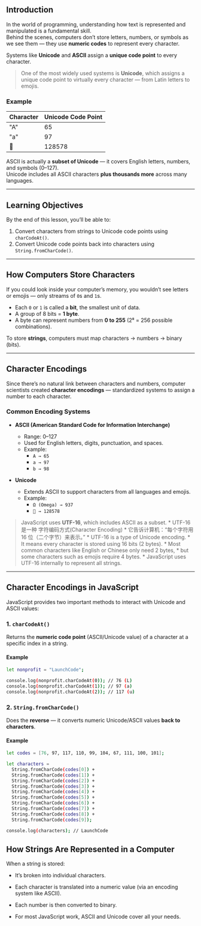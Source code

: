 ## Introduction

In the world of programming, understanding how text is represented and manipulated is a fundamental skill.  
Behind the scenes, computers don’t store letters, numbers, or symbols as we see them — they use **numeric codes** to represent every character.

Systems like **Unicode** and **ASCII** assign a **unique code point** to every character.

> One of the most widely used systems is **Unicode**, which assigns a unique code point to virtually every character — from Latin letters to emojis.

### Example

| Character | Unicode Code Point |
|------------|--------------------|
| "A" | 65 |
| "a" | 97 |
| 🙂 | 128578 |

ASCII is actually a **subset of Unicode** — it covers English letters, numbers, and symbols (0–127).  
Unicode includes all ASCII characters **plus thousands more** across many languages.

---

## Learning Objectives

By the end of this lesson, you’ll be able to:

1. Convert characters from strings to Unicode code points using `charCodeAt()`.
2. Convert Unicode code points back into characters using `String.fromCharCode()`.

---

## How Computers Store Characters

If you could look inside your computer’s memory, you wouldn’t see letters or emojis — only streams of `0`s and `1`s.

- Each `0` or `1` is called a **bit**, the smallest unit of data.
- A group of 8 bits = **1 byte**.
- A byte can represent numbers from **0 to 255** (2⁸ = 256 possible combinations).

To store **strings**, computers must map characters → numbers → binary (bits).

---

## Character Encodings

Since there’s no natural link between characters and numbers, computer scientists created **character encodings** — standardized systems to assign a number to each character.

### Common Encoding Systems
- **ASCII (American Standard Code for Information Interchange)**  
  - Range: 0–127  
  - Used for English letters, digits, punctuation, and spaces.  
  - Example:
    - `A → 65`
    - `a → 97`
    - `b → 98`

- **Unicode**
  - Extends ASCII to support characters from all languages and emojis.
  - Example:
    - `Ω (Omega) → 937`
    - `🙂 → 128578`

> JavaScript uses **UTF-16**, which includes ASCII as a subset.
    * UTF-16 是一种 字符编码方式(Character Encoding)
    * 它告诉计算机：“每个字符用 16 位（二个字节）来表示。”
    * UTF-16 is a type of Unicode encoding.
    * It means every character is stored using 16 bits (2 bytes).
    * Most common characters like English or Chinese only need 2 bytes,
    * but some characters such as emojis require 4 bytes.
    * JavaScript uses UTF-16 internally to represent all strings.

---

## Character Encodings in JavaScript

JavaScript provides two important methods to interact with Unicode and ASCII values:

### 1. `charCodeAt()`

Returns the **numeric code point** (ASCII/Unicode value) of a character at a specific index in a string.

#### Example

```bash
let nonprofit = "LaunchCode";

console.log(nonprofit.charCodeAt(0)); // 76 (L)
console.log(nonprofit.charCodeAt(1)); // 97 (a)
console.log(nonprofit.charCodeAt(2)); // 117 (u)
```

### 2. `String.fromCharCode()`

Does the **reverse** — it converts numeric Unicode/ASCII values **back to characters**.

#### Example

```bash
let codes = [76, 97, 117, 110, 99, 104, 67, 111, 100, 101];

let characters =
  String.fromCharCode(codes[0]) +
  String.fromCharCode(codes[1]) +
  String.fromCharCode(codes[2]) +
  String.fromCharCode(codes[3]) +
  String.fromCharCode(codes[4]) +
  String.fromCharCode(codes[5]) +
  String.fromCharCode(codes[6]) +
  String.fromCharCode(codes[7]) +
  String.fromCharCode(codes[8]) +
  String.fromCharCode(codes[9]);

console.log(characters); // LaunchCode
```
## How Strings Are Represented in a Computer
When a string is stored:

- It’s broken into individual characters.

- Each character is translated into a numeric value (via an encoding system like ASCII).

- Each number is then converted to binary.

- For most JavaScript work, ASCII and Unicode cover all your needs.